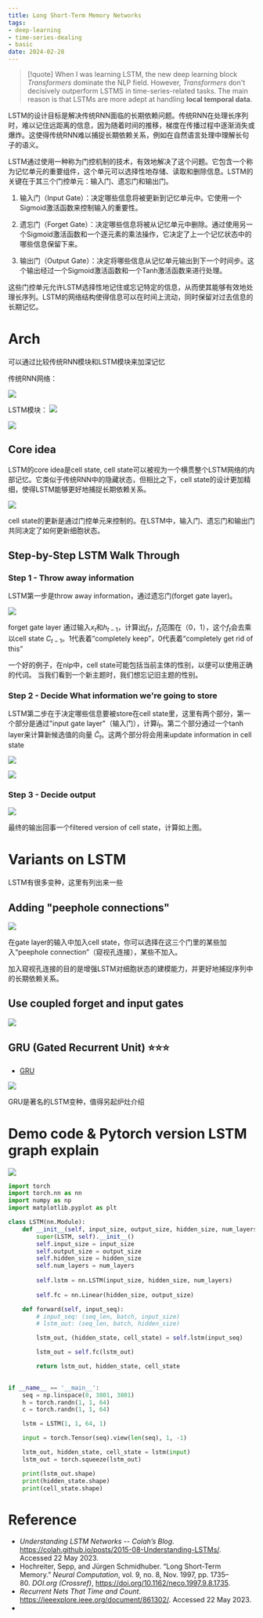 ```yaml
---
title: Long Short-Term Memory Networks
tags:
- deep-learning
- time-series-dealing
- basic
date: 2024-02-28
---
```


> [!quote] 
> When I was learning LSTM, the new deep learning block *Transformers* dominate the NLP field. However, *Transformers* don't decisively outperform LSTMS in time-series-related tasks. The main reason is that LSTMs are more adept at handling **local temporal data**. 


LSTM的设计目标是解决传统RNN面临的长期依赖问题。传统RNN在处理长序列时，难以记住远距离的信息，因为随着时间的推移，梯度在传播过程中逐渐消失或爆炸。这使得传统RNN难以捕捉长期依赖关系，例如在自然语言处理中理解长句子的语义。

LSTM通过使用一种称为门控机制的技术，有效地解决了这个问题。它包含一个称为记忆单元的重要组件，这个单元可以选择性地存储、读取和删除信息。LSTM的关键在于其三个门控单元：输入门、遗忘门和输出门。

1.  输入门（Input Gate）：决定哪些信息将被更新到记忆单元中。它使用一个Sigmoid激活函数来控制输入的重要性。
    
2.  遗忘门（Forget Gate）：决定哪些信息将被从记忆单元中删除。通过使用另一个Sigmoid激活函数和一个逐元素的乘法操作，它决定了上一个记忆状态中的哪些信息保留下来。
    
3.  输出门（Output Gate）：决定将哪些信息从记忆单元输出到下一个时间步。这个输出经过一个Sigmoid激活函数和一个Tanh激活函数来进行处理。
    

这些门控单元允许LSTM选择性地记住或忘记特定的信息，从而使其能够有效地处理长序列。LSTM的网络结构使得信息可以在时间上流动，同时保留对过去信息的长期记忆。

# Arch

可以通过比较传统RNN模块和LSTM模块来加深记忆

传统RNN网络：

![](computer_sci/deep_learning_and_machine_learning/deep_learning/attachments/Pasted%20image%2020230522161052.png)


LSTM模块：
![](computer_sci/deep_learning_and_machine_learning/deep_learning/attachments/Pasted%20image%2020230522161520.png)

![](computer_sci/deep_learning_and_machine_learning/deep_learning/attachments/Pasted%20image%2020230522161546.png)

## Core idea

LSTM的core idea是cell state, cell state可以被视为一个横贯整个LSTM网络的内部记忆。它类似于传统RNN中的隐藏状态，但相比之下，cell state的设计更加精细，使得LSTM能够更好地捕捉长期依赖关系。

![](computer_sci/deep_learning_and_machine_learning/deep_learning/attachments/Pasted%20image%2020230522162225.png)

cell state的更新是通过门控单元来控制的。在LSTM中，输入门、遗忘门和输出门共同决定了如何更新细胞状态。


## Step-by-Step LSTM Walk Through

### Step 1 - Throw away information

LSTM第一步是throw away information，通过遗忘门(forget gate layer)。

![](computer_sci/deep_learning_and_machine_learning/deep_learning/attachments/Pasted%20image%2020230522162536.png)

forget gate layer 通过输入$x_t$和$h_{t-1}$，计算出$f_t$，$f_t$范围在（0，1），这个$f_t$会去乘以cell state $C_{t-1}$。1代表着“completely keep”，0代表着“completely get rid of this”

一个好的例子，在nlp中，cell state可能包括当前主体的性别，以便可以使用正确的代词。 当我们看到一个新主题时，我们想忘记旧主题的性别。

### Step 2  - Decide What information we're going to store

LSTM第二步在于决定哪些信息要被store在cell state里，这里有两个部分，第一个部分是通过"input gate layer"（输入门），计算$i_t$。第二个部分通过一个tanh layer来计算新候选值的向量 $\tilde{C}_t$。这两个部分将会用来update information in cell state

![](computer_sci/deep_learning_and_machine_learning/deep_learning/attachments/Pasted%20image%2020230522163353.png)

![](computer_sci/deep_learning_and_machine_learning/deep_learning/attachments/Pasted%20image%2020230522164237.png)

### Step 3 - Decide output

![](computer_sci/deep_learning_and_machine_learning/deep_learning/attachments/Pasted%20image%2020230522164609.png)

最终的输出回事一个filtered version of cell state，计算如上图。

# Variants on LSTM

LSTM有很多变种，这里有列出来一些

## Adding "peephole connections"  


![](computer_sci/deep_learning_and_machine_learning/deep_learning/attachments/Pasted%20image%2020230522165117.png)

在gate layer的输入中加入cell state，你可以选择在这三个门里的某些加入“peephole connection”（窥视孔连接），某些不加入。

加入窥视孔连接的目的是增强LSTM对细胞状态的建模能力，并更好地捕捉序列中的长期依赖关系。

## Use coupled forget and input gates

![](computer_sci/deep_learning_and_machine_learning/deep_learning/attachments/Pasted%20image%2020230522170059.png)


## GRU (Gated Recurrent Unit) ⭐⭐⭐

* [GRU](computer_sci/deep_learning_and_machine_learning/deep_learning/GRU.md)

![](computer_sci/deep_learning_and_machine_learning/deep_learning/attachments/Pasted%20image%2020230522170214.png)

GRU是著名的LSTM变种，值得另起炉灶介绍


# Demo code & Pytorch version LSTM graph explain

![](computer_sci/deep_learning_and_machine_learning/deep_learning/attachments/Pasted%20image%2020230523164806.png)

```python
import torch
import torch.nn as nn
import numpy as np
import matplotlib.pyplot as plt

class LSTM(nn.Module):
    def __init__(self, input_size, output_size, hidden_size, num_layers):
        super(LSTM, self).__init__()
        self.input_size = input_size
        self.output_size = output_size
        self.hidden_size = hidden_size
        self.num_layers = num_layers
        
        self.lstm = nn.LSTM(input_size, hidden_size, num_layers)
        
        self.fc = nn.Linear(hidden_size, output_size)

    def forward(self, input_seq):
        # input_seq: (seq_len, batch, input_size)
        # lstm_out: (seq_len, batch, hidden_size)

        lstm_out, (hidden_state, cell_state) = self.lstm(input_seq)

        lstm_out = self.fc(lstm_out)

        return lstm_out, hidden_state, cell_state
    

if __name__ == '__main__':
    seq = np.linspace(0, 3801, 3801)
    h = torch.randn(1, 1, 64)
    c = torch.randn(1, 1, 64)

    lstm = LSTM(1, 1, 64, 1)

    input = torch.Tensor(seq).view(len(seq), 1, -1)

    lstm_out, hidden_state, cell_state = lstm(input)
    lstm_out = torch.squeeze(lstm_out)

    print(lstm_out.shape)
    print(hidden_state.shape)
    print(cell_state.shape)
```

# Reference

* _Understanding LSTM Networks -- Colah’s Blog_. https://colah.github.io/posts/2015-08-Understanding-LSTMs/. Accessed 22 May 2023.
* Hochreiter, Sepp, and Jürgen Schmidhuber. “Long Short-Term Memory.” _Neural Computation_, vol. 9, no. 8, Nov. 1997, pp. 1735–80. _DOI.org (Crossref)_, https://doi.org/10.1162/neco.1997.9.8.1735.
* _Recurrent Nets That Time and Count_. https://ieeexplore.ieee.org/document/861302/. Accessed 22 May 2023.
* 